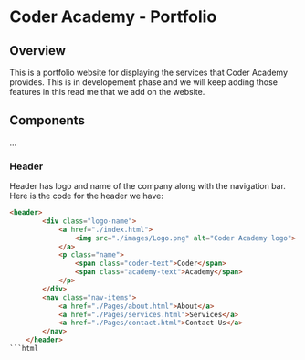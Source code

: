 # Coder Academy - Portfolio

## Overview
This is a portfolio website for displaying the services that Coder Academy provides. This is in developement phase and we will keep adding those features in this read me that we add on the website.

## Components 

...
### Header 
Header has logo and name of the company along with the navigation bar. Here is the code for the header we have:
```html
<header>
        <div class="logo-name">
            <a href="./index.html">
                <img src="./images/Logo.png" alt="Coder Academy logo">
            </a>
            <p class="name">
                <span class="coder-text">Coder</span> 
                <span class="academy-text">Academy</span>
            </p>
        </div>
        <nav class="nav-items">
            <a href="./Pages/about.html">About</a>
            <a href="./Pages/services.html">Services</a>
            <a href="./Pages/contact.html">Contact Us</a>
        </nav>
    </header>
```html


